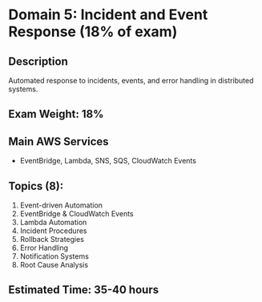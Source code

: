 # Domain 5: Incident and Event Response (18% of exam)

## Description
Automated response to incidents, events, and error handling in distributed systems.

## Exam Weight: 18%

## Main AWS Services
- EventBridge, Lambda, SNS, SQS, CloudWatch Events

## Topics (8):
1. Event-driven Automation
2. EventBridge & CloudWatch Events
3. Lambda Automation
4. Incident Procedures
5. Rollback Strategies
6. Error Handling
7. Notification Systems
8. Root Cause Analysis

## Estimated Time: 35-40 hours
